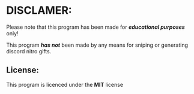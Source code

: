 # DISCLAMER:

Please note that this program has been made for __*educational purposes*__ only!

This program __*has not*__ been made by any means for sniping or generating discord nitro gifts.

## License:

This program is licenced under the __MIT__ license
